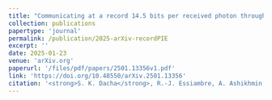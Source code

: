 ```yaml
---
title: "Communicating at a record 14.5 bits per received photon through a photon-starved channel"
collection: publications
papertype: 'journal'
permalink: /publication/2025-arXiv-recordPIE
excerpt: ''
date: 2025-01-23
venue: 'arXiv.org'
paperurl: '/files/pdf/papers/2501.13356v1.pdf'
link: 'https://doi.org/10.48550/arXiv.2501.13356'
citation: '<strong>S. K. Dacha</strong>, R.-J. Essiambre, A. Ashikhmin, A. Blanco-Redondo, F. R. Ksischang, K. Banaszek, Y. Zhang, <strong>arXiv</strong>:2501.13356 (2025)'
---
```

